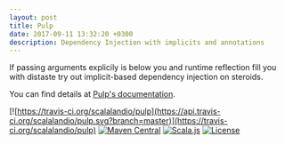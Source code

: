 ```yaml
---
layout: post
title: Pulp
date: 2017-09-11 13:32:20 +0300
description: Dependency Injection with implicits and annotations
---
```


If passing arguments explicily is below you and runtime reflection fill you with distaste try out implicit-based dependency injection on steroids.

You can find details at [Pulp's documentation](https://scalalandio.github.io/pulp/).

[![https://travis-ci.org/scalalandio/pulp](https://api.travis-ci.org/scalalandio/pulp.svg?branch=master)](https://travis-ci.org/scalalandio/pulp)
[![Maven Central](https://img.shields.io/maven-central/v/io.scalaland/pulp_2.12.svg)](https://central.sonatype.com/search?q=pulp)
[![Scala.js](https://www.scala-js.org/assets/badges/scalajs-0.6.17.svg)](https://www.scala-js.org)
[![License](https://img.shields.io/:license-Apache%202-green.svg)](https://www.apache.org/licenses/LICENSE-2.0.txt)
